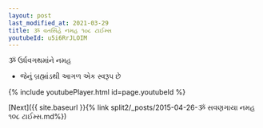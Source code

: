 ```yaml
---
layout: post
last_modified_at: 2021-03-29
title: ૐ વતસિંહે નમહ ૧૦૮ ટાઈમ્સ
youtubeId: u5i6RrJLOIM
---
```

 
 
 ૐ ઉર્ધવગથમાંને નમહ  
 
 -  જેનું બ્રહ્માંડથી આગળ એક સ્વરૂપ છે 
 
  
 
  
 
 
 
 
 
 


{% include youtubePlayer.html id=page.youtubeId %}
 
[Next]({{ site.baseurl }}{% link  split2/_posts/2015-04-26-ૐ સવણગાયા નમહ ૧૦૮ ટાઈમ્સ.md%})
 
